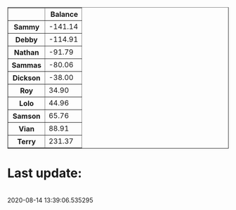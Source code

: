 <table border="1" class="dataframe">
  <thead>
    <tr style="text-align: right;">
      <th></th>
      <th>Balance</th>
    </tr>
  </thead>
  <tbody>
    <tr>
      <th>Sammy</th>
      <td>-141.14</td>
    </tr>
    <tr>
      <th>Debby</th>
      <td>-114.91</td>
    </tr>
    <tr>
      <th>Nathan</th>
      <td>-91.79</td>
    </tr>
    <tr>
      <th>Sammas</th>
      <td>-80.06</td>
    </tr>
    <tr>
      <th>Dickson</th>
      <td>-38.00</td>
    </tr>
    <tr>
      <th>Roy</th>
      <td>34.90</td>
    </tr>
    <tr>
      <th>Lolo</th>
      <td>44.96</td>
    </tr>
    <tr>
      <th>Samson</th>
      <td>65.76</td>
    </tr>
    <tr>
      <th>Vian</th>
      <td>88.91</td>
    </tr>
    <tr>
      <th>Terry</th>
      <td>231.37</td>
    </tr>
  </tbody>
</table><H1>Last update:</h1><br>2020-08-14 13:39:06.535295